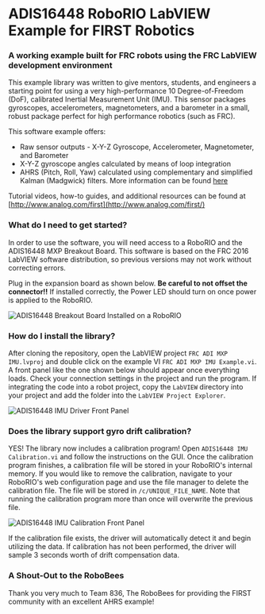 # ADIS16448 RoboRIO LabVIEW Example for FIRST Robotics
### A working example built for FRC robots using the FRC LabVIEW development environment

This example library was written to give mentors, students, and engineers a starting point for using a very high-performance 10 Degree-of-Freedom (DoF), calibrated Inertial Measurement Unit (IMU). This sensor packages gyroscopes, accelerometers, magnetometers, and a barometer in a small, robust package perfect for high performance robotics (such as FRC). 

This software example offers:
- Raw sensor outputs - X-Y-Z Gyroscope, Accelerometer, Magnetometer, and Barometer
- X-Y-Z gyroscope angles calculated by means of loop integration
- AHRS (Pitch, Roll, Yaw) calculated using complementary and simplified Kalman (Madgwick) filters. More information can be found [here](http://www.x-io.co.uk/open-source-imu-and-ahrs-algorithms/)

Tutorial videos, how-to guides, and additional resources can be found at [http://www.analog.com/first](http://www.analog.com/first/)

### What do I need to get started?

In order to use the software, you will need access to a RoboRIO and the ADIS16448 MXP Breakout Board. This software is based on the FRC 2016 LabVIEW software distribution, so previous versions may not work without correcting errors. 

Plug in the expansion board as shown below. **Be careful to not offset the connector!!** If installed correctly, the Power LED should turn on once power is applied to the RoboRIO.

![ADIS16448 Breakout Board Installed on a RoboRIO](https://raw.githubusercontent.com/juchong/ADIS16448-RoboRIO-Driver/master/Reference/IMG_5514.JPG)

### How do I install the library?

After cloning the repository, open the LabVIEW project `FRC ADI MXP IMU.lvproj` and double click on the example VI `FRC ADI MXP IMU Example.vi`. A front panel like the one shown below should appear once everything loads. Check your connection settings in the project and run the program. If integrating the code into a robot project, copy the `LabVIEW` directory into your project and add the folder into the `LabVIEW Project Explorer`.

![ADIS16448 IMU Driver Front Panel](https://raw.githubusercontent.com/juchong/ADIS16448-RoboRIO-Driver/master/Reference/FrontPanel.png)

### Does the library support gyro drift calibration?

YES! The library now includes a calibration program! Open  `ADIS16448 IMU Calibration.vi` and follow the instructions on the GUI. Once the calibration program finishes, a calibration file will be stored in your RoboRIO's internal memory. If you would like to remove the calibration, navigate to your RoboRIO's web configuration page and use the file manager to delete the calibration file. The file will be stored in `/c/UNIQUE_FILE_NAME`. Note that running the calibration program more than once will overwrite the previous file.

![ADIS16448 IMU Calibration Front Panel](https://raw.githubusercontent.com/juchong/ADIS16448-RoboRIO-Driver/master/Reference/Calibrate.PNG)

If the calibration file exists, the driver will automatically detect it and begin utilizing the data. If calibration has not been performed, the driver will sample 3 seconds worth of drift compensation data.

### A Shout-Out to the RoboBees
Thank you very much to Team 836, The RoboBees for providing the FIRST community with an excellent AHRS example! 
